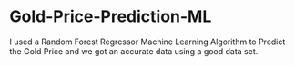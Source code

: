 # Gold-Price-Prediction-ML
I used a Random Forest Regressor Machine Learning Algorithm to Predict the Gold Price and we got an accurate data using a good data set.
